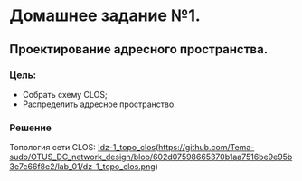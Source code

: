 # Домашнее задание №1.
## Проектирование адресного пространства.
### Цель:
- Собрать схему CLOS;
- Распределить адресное пространство.

### Решение
Топология сети CLOS:
[!dz-1_topo_clos](lab_01/dz-1_topo_clos.png)(https://github.com/Tema-sudo/OTUS_DC_network_design/blob/602d07598665370b1aa7516be9e95b3e7c66f8e2/lab_01/dz-1_topo_clos.png)




